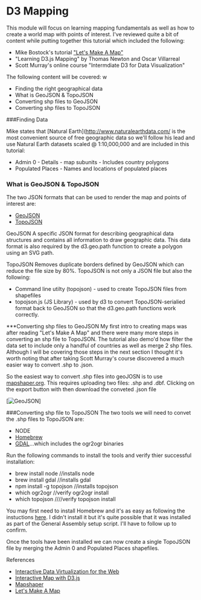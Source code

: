 # D3 Mapping

This module will focus on learning mapping fundamentals as well as how to create a world map with points of interest. I've reviewed quite a bit of content while putting together this tutorial which included the following:
* Mike Bostock's tutorial ["Let's Make A Map"](http://bost.ocks.org/mike/map/) 
* "Learning D3.js Mapping" by Thomas Newton and Oscar Villarreal 
* Scott Murray's online course "Intermdiate D3 for Data Visualization" 

The following content will be covered: w
* Finding the right geographical data
* What is GeoJSON & TopoJSON
* Converting shp files to GeoJSON
* Converting shp files to TopoJSON

###Finding Data

Mike states that [Natural Earth](http://www.naturalearthdata.com/ is the most convenient source of free geographic data so we'll follow his lead and use Natural Earth datasets scaled @ 1:10,000,000 and are included in this tutorial:
* Admin 0 - Details - map subunits - Includes country polygons
* Populated Places - Names and locations of populated places

### What is GeoJSON & TopoJSON
The two JSON formats that can be used to render the map and points of interest are:
* [GeoJSON](http://geojson.org)
* [TopoJSON](https://github.com/mbostock/topojson)

GeoJSON
A specific JSON format for describing geographical data structures and contains all information to draw geographic data.  This data format is also required by the d3.geo.path function to create a polygon using an SVG path.

TopoJSON
Removes duplicate borders defined by GeoJSON which can reduce the file size by 80%.  TopoJSON is not only a JSON file but also the following:
* Command line utilty (topojson) - used to create TopoJSON files from shapefiles
* topojson.js (JS Library) - used by d3 to convert TopoJSON-serialied format back to GeoJSON so that the d3.geo.path functions work correctly. 

***Converting shp files to GeoJSON
My first intro to creating maps was after reading "Let's Make A Map" and there were many more steps in converting an shp file to TopoJSON.  The tutorial also demo'd how filter the data set to include only a handful of countries as well as merge 2 shp files. Although I will be covering those steps in the next section I thought it's worth noting that after taking Scott Murray's course discovered a much easier way to convert .shp to .json.  

So the easiest way to convert .shp files into geoJOSN is to use [mapshaper.org](http://mapshaper.org/).  This requires uploading two files:  .shp and .dbf.  Clicking on the export button with then download the conveted .json file 

[![GeoJSON](https://github.com/jkeohan/D3-Tutorials/tree/master/Mapping/raw/master/Images/geojson.png)]

###Converting shp file to TopoJSON
The two tools we will need to convet the .shp files to TopoJSON are:
* NODE
* [Homebrew](http://brew.sh/) 
* [GDAL](http://www.gdal.org/)...which includes the ogr2ogr binaries

Run the following commands to install the tools and verify thier successful installation:
* brew install node //installs node
* brew install gdal //installs gdal
* npm install -g topojson //installs topojson
* which ogr2ogr //verify ogr2ogr install
* which topojson  ////verify topojson install

You may first need to install Homebrew and it's as easy as following the instuctions [here](http://thechangelog.com/install-node-js-with-homebrew-on-os-x/).  I didn't install it but it's quite possible that it was installed as part of the General Assembly setup script.  I'll have to follow up to confirm. 

Once the tools have been installed we can now create a single TopoJSON file by merging the Admin 0 and Populated Places shapefiles.  



References
* [Interactive Data Virtualization for the Web](http://chimera.labs.oreilly.com/books/1230000000345/ch12.html)
* [Interactive Map with D3.js](http://www.tnoda.com/blog/2013-12-07)
* [Mapshaper](http://mapshaper.org/)
* [Let's Make A Map](http://bost.ocks.org/mike/map/)
